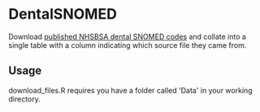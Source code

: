# DentalSNOMED

Download [published NHSBSA dental SNOMED codes](https://www.nhsbsa.nhs.uk/provider-assurance-dental-pad/clinical-services/snomed-ct) and collate into a single table with a column indicating which source file they came from.

## Usage

download_files.R requires you have a folder called 'Data' in your working directory.
